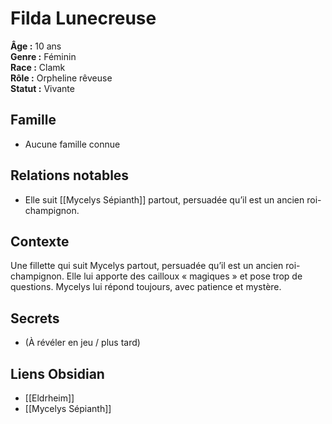 # Filda Lunecreuse

**Âge :** 10 ans   
**Genre :** Féminin  
**Race :** Clamk  
**Rôle :** Orpheline rêveuse  
**Statut :** Vivante  

## Famille
- Aucune famille connue
## Relations notables
- Elle suit [[Mycelys Sépianth]] partout, persuadée qu’il est un ancien roi-champignon.

## Contexte
Une fillette qui suit Mycelys partout, persuadée qu’il est un ancien roi-champignon. Elle lui apporte des cailloux « magiques » et pose trop de questions. Mycelys lui répond toujours, avec patience et mystère.

## Secrets
- (À révéler en jeu / plus tard)

## Liens Obsidian
- [[Eldrheim]]
- [[Mycelys Sépianth]] 
